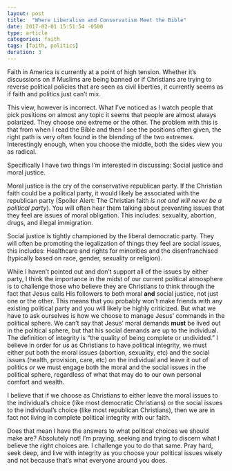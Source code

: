 ```yaml
---
layout: post
title:  "Where Liberalism and Conservatism Meet the Bible"
date: 2017-02-01 15:51:54 -0500
type: article
categories: faith
tags: [faith, politics]
duration: 3
---
```

Faith in America is currently at a point of high tension. Whether it’s discussions on if Muslims are being banned or if Christians are trying to reverse political policies that are seen as civil liberties, it currently seems as if faith and politics just can’t mix.

This view, however is incorrect. What I’ve noticed as I watch people that pick positions on almost any topic it seems that people are almost always polarized. They choose one extreme or the other. The problem with this is that from when I read the Bible and then I see the positions often given, the right path is very often found in the blending of the two extremes. Interestingly enough, when you choose the middle, both the sides view you as radical.

Specifically I have two things I’m interested in discussing: Social justice and moral justice.

Moral justice is the cry of the conservative republican party. If the Christian faith could be a political party, it would likely be associated with the republican party (Spoiler Alert: The Christian faith _is not and will never be a political party_). You will often hear them talking about preventing issues that they feel are issues of moral obligation. This includes: sexuality, abortion, drugs, and illegal immigration.

Social justice is tightly championed by the liberal democratic party. They will often be promoting the legalization of things they feel are social issues, this includes: Healthcare and rights for minorities and the disenfranchised (typically based on race, gender, sexuality or religion).

While I haven’t pointed out and don’t support all of the issues by either party, I think the importance in the midst of our current political atmosphere is to challenge those who believe they are Christians to think through the fact that Jesus calls His followers to both moral **and** social justice, not just one or the other. This means that you probably won’t make friends with any existing political party and you will likely be highly criticized. But what we have to ask ourselves is how we choose to manage Jesus’ commands in the political sphere. We can’t say that Jesus’ moral demands **must** be lived out in the political sphere, but that his social demands are up to the individual. The definition of integrity is “the quality of being complete or undivided.” I believe in order for us as Christians to have political integrity, we must either put both the moral issues (abortion, sexuality, etc) and the social issues (health, provision, care, etc) on the individual and leave it out of politics _or_ we must engage both the moral and the social issues in the political sphere, regardless of what that may do to our own personal comfort and wealth.

I believe that if we choose as Christians to either leave the moral issues to the individual’s choice (like most democratic Christians) or the social issues to the individual’s choice (like most republican Christians), then we are in fact not living in complete political integrity with our faith.

Does that mean I have the answers to what political choices we should make are? Absolutely not! I’m praying, seeking and trying to discern what I believe the right choices are. I challenge you to do that same. Pray hard, seek deep, and live with integrity as you choose your political issues wisely and not because that’s what everyone around you does.